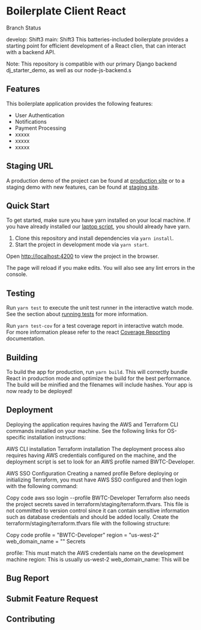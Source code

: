 # Boilerplate Client React

Branch Status

develop: Shift3
main: Shift3
This batteries-included boilerplate provides a starting point for efficient development of a React clien, that can interact with a backend API.

Note: This repository is compatible with our primary Django backend dj_starter_demo, as well as our node-js-backend.s

## Features

This boilerplate application provides the following features:

- User Authentication
- Notifications
- Payment Processing
- xxxxx
- xxxxx
- xxxxx

## Staging URL

A production demo of the project can be found at [production site](https://boilerplate-client-react-prod.shift3sandbox.com) or
to a staging demo with new features, can be found at [staging site](https://boilerplate-client-react.shift3sandbox.com/).

## Quick Start

To get started, make sure you have yarn installed on your local machine. If you have already installed our [laptop script](https://github.com/Shift3/laptop), you should already have yarn.

1. Clone this repository and install dependencies via `yarn install`.
2. Start the project in development mode via `yarn start`.

Open [http://localhost:4200](http://localhost:4200) to view the project in the browser.

The page will reload if you make edits. You will also see any lint errors in the console.

## Testing

Run `yarn test` to execute the unit test runner in the interactive watch mode.\
See the section about [running tests](https://facebook.github.io/create-react-app/docs/running-tests) for more information.

Run `yarn test-cov` for a test coverage report in interactive watch mode.\
For more information please refer to the react [Coverage Reporting](https://create-react-app.dev/docs/running-tests/#coverage-reporting) documentation.

## Building

To build the app for production, run `yarn build`. This will correctly bundle React in production mode and optimize the build for the best performance. The build will be minified and the filenames will include hashes. Your app is now ready to be deployed!

## Deployment

Deploying the application requires having the AWS and Terraform CLI commands installed on your machine. See the following links for OS-specific installation instructions:

AWS CLI installation
Terraform installation
The deployment process also requires having AWS credentials configured on the machine, and the deployment script is set to look for an AWS profile named BWTC-Developer.

AWS SSO Configuration
Creating a named profile
Before deploying or initializing Terraform, you must have AWS SSO configured and then login with the following command:

Copy code
aws sso login --profile BWTC-Developer
Terraform also needs the project secrets saved in terraform/staging/terraform.tfvars. This file is not committed to version control since it can contain sensitive information such as database credentials and should be added locally. Create the terraform/staging/terraform.tfvars file with the following structure:

Copy code
profile = "BWTC-Developer"
region = "us-west-2"
web_domain_name = ""
Secrets

profile: This must match the AWS credentials name on the development machine
region: This is usually us-west-2
web_domain_name: This will be

## Bug Report

## Submit Feature Request

## Contributing
